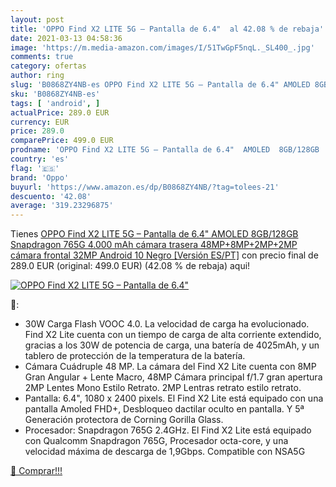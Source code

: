 ```yaml
---
layout: post
title: 'OPPO Find X2 LITE 5G – Pantalla de 6.4"  al 42.08 % de rebaja'
date: 2021-03-13 04:58:36
image: 'https://m.media-amazon.com/images/I/51TwGpF5nqL._SL400_.jpg'
comments: true
category: ofertas
author: ring
slug: 'B0868ZY4NB-es OPPO Find X2 LITE 5G – Pantalla de 6.4" AMOLED 8GB/128GB...'
sku: 'B0868ZY4NB-es'
tags: [ 'android', ]
actualPrice: 289.0 EUR
currency: EUR
price: 289.0
comparePrice: 499.0 EUR
prodname: 'OPPO Find X2 LITE 5G – Pantalla de 6.4"  AMOLED  8GB/128GB  Snapdragon 765G  4.000 mAh  cámara trasera 48MP+8MP+2MP+2MP  cámara frontal 32MP  Android 10  Negro [Versión ES/PT]'
country: 'es'
flag: '🇪🇸'
brand: 'Oppo'
buyurl: 'https://www.amazon.es/dp/B0868ZY4NB/?tag=tolees-21'
descuento: '42.08'
average: '319.23296875'
---
```


Tienes [OPPO Find X2 LITE 5G – Pantalla de 6.4"  AMOLED  8GB/128GB  Snapdragon 765G  4.000 mAh  cámara trasera 48MP+8MP+2MP+2MP  cámara frontal 32MP  Android 10  Negro [Versión ES/PT]](https://www.amazon.es/dp/B0868ZY4NB/?tag=tolees-21) con precio final de  289.0 EUR (original: 499.0 EUR) (42.08 %  de rebaja) aqui!

[![OPPO Find X2 LITE 5G – Pantalla de 6.4" ](https://m.media-amazon.com/images/I/51TwGpF5nqL._SL400_.jpg)](https://www.amazon.es/dp/B0868ZY4NB/?tag=tolees-21)

🔎:

- 30W Carga Flash VOOC 4.0. La velocidad de carga ha evolucionado. Find X2 Lite cuenta con un tiempo de carga de alta corriente extendido, gracias a los 30W de potencia de carga, una batería de 4025mAh, y un tablero de protección de la temperatura de la batería.
- Cámara Cuádruple 48 MP. La cámara del Find X2 Lite cuenta con 8MP Gran Angular + Lente Macro, 48MP Cámara principal f/1.7 gran apertura 2MP Lentes Mono Estilo Retrato. 2MP Lentras retrato estilo retrato.
- Pantalla: 6.4", 1080 x 2400 pixels. El Find X2 Lite está equipado con una pantalla Amoled FHD+, Desbloqueo dactilar oculto en pantalla. Y 5ª Generación protectora de Corning Gorilla Glass.
- Procesador: Snapdragon 765G 2.4GHz. El Find X2 Lite está equipado con Qualcomm Snapdragon 765G, Procesador octa-core, y una velocidad máxima de descarga de 1,9Gbps. Compatible con NSA5G

[🛒 Comprar!!!](https://www.amazon.es/dp/B0868ZY4NB/?tag=tolees-21)
